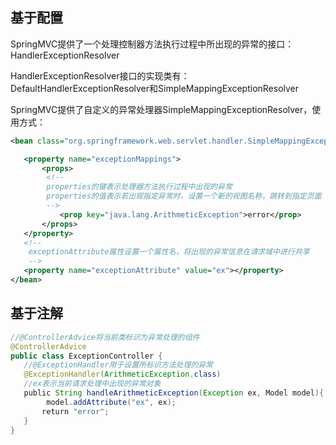 
## 基于配置

SpringMVC提供了一个处理控制器方法执行过程中所出现的异常的接口：HandlerExceptionResolver

HandlerExceptionResolver接口的实现类有：DefaultHandlerExceptionResolver和SimpleMappingExceptionResolver

SpringMVC提供了自定义的异常处理器SimpleMappingExceptionResolver，使用方式：

```xml
<bean class="org.springframework.web.servlet.handler.SimpleMappingExceptionResolver">

   <property name="exceptionMappings">
       <props>
        <!--
        properties的键表示处理器方法执行过程中出现的异常
        properties的值表示若出现指定异常时，设置一个新的视图名称，跳转到指定页面
        -->
           <prop key="java.lang.ArithmeticException">error</prop>
       </props>
   </property>
   <!--
    exceptionAttribute属性设置一个属性名，将出现的异常信息在请求域中进行共享
    -->
   <property name="exceptionAttribute" value="ex"></property>
</bean>
```

## 基于注解

```java
//@ControllerAdvice将当前类标识为异常处理的组件
@ControllerAdvice
public class ExceptionController {
   //@ExceptionHandler用于设置所标识方法处理的异常
   @ExceptionHandler(ArithmeticException.class)
   //ex表示当前请求处理中出现的异常对象
   public String handleArithmeticException(Exception ex, Model model){
        model.addAttribute("ex", ex);
       return "error";
   }
}
```